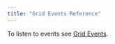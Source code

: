 ```yaml
---
title: "Grid Events Reference"
---
```


To listen to events see [Grid Events](/grid-interface/#grid-events).

<api-documentation source='events.json' ></api-documentation>
